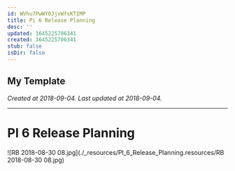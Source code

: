 ```yaml
---
id: WVhu7PwWY0JjxWfsKTIMP
title: Pi 6 Release Planning
desc: ''
updated: 1645225706341
created: 1645225706341
stub: false
isDir: false
---
```

My Template
---

_Created at 2018-09-04._
_Last updated at 2018-09-04._




---

# PI 6 Release Planning


![RB 2018-08-30 08.jpg](./_resources/PI_6_Release_Planning.resources/RB 2018-08-30 08.jpg)

